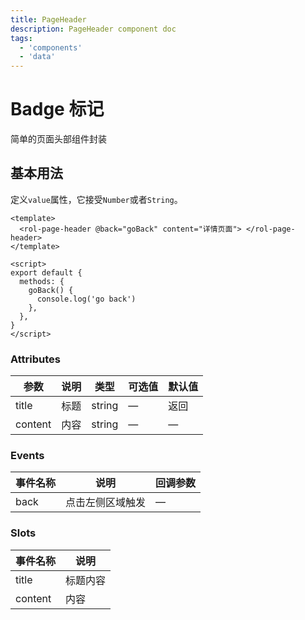 ```yaml
---
title: PageHeader
description: PageHeader component doc
tags:
  - 'components'
  - 'data'
---
```


# Badge 标记

简单的页面头部组件封装

## 基本用法

定义`value`属性，它接受`Number`或者`String`。

```vue demo
<template>
  <rol-page-header @back="goBack" content="详情页面"> </rol-page-header>
</template>

<script>
export default {
  methods: {
    goBack() {
      console.log('go back')
    },
  },
}
</script>
```

### Attributes
| 参数      | 说明          | 类型      | 可选值                           | 默认值  |
|---------- |-------------- |---------- |------------------------------ | ------ |
| title     | 标题           | string    |  —                            | 返回   |
| content   | 内容           | string    |  —                            | —      |


### Events
| 事件名称   | 说明           | 回调参数   |
|---------- |-------------- |---------- |
| back      | 点击左侧区域触发 | —        |

### Slots
| 事件名称    | 说明         |
|---------- |------------- |
| title     | 标题内容      |
| content   | 内容         |
